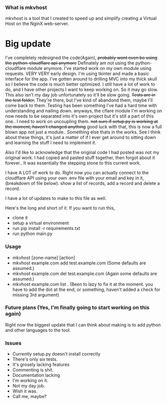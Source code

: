 ### What is mkvhost

mkvhost is a tool that I created to speed up and simplify creating a 
Virtual Host on the NginX web-server.


# Big update 
I've completely redesigned the code(Again), ~~probably wont even be using the python-cloudflare api anymore~~ Definately am not using the python-cloudflare module anymore. I've started work on my own module using requests. VERY VERY early design. I'm using tkinter and made a basic interface for the app. I've gotten around to drilling MVC into my thick skull so I believe the code is much better optimized. I still have a lot of work to do, and I have other projects I want to keep working on. So it may go slow. This also isn't my day job unfortunately so it'll be slow going. 
~~Tests are in the test folder,~~ They're there, but I've kind of abandond them, maybe I'll come back to them. Testing has been something I've had a hard time with understanding and nailing down. anyways, the cflare module I'm working on now needs to be separated into it's own project but it's still a part of this one.. I need to work on uncoupling them.  ~~not sure if setup.py is working at the moment, haven't changed anything~~ good luck with that, this is now a full blown app not just a module.. Something else thats in the works. See I think about these things, it's just a matter of if I ever get around to sitting down and learning the stuff I need to implement it.  

Also I'd like to acknowledge that the original code I had posted was not my original work. I had copied
and pasted stuff together, then forgot about it forever.. It was essentially the stepping stone to this
current work. 

I have A LOT of work to do. Right now you can actually connect to the cloudflare API using your own .env file
with your email and key in it, (breakdown of file below). show a list of records, add a record and delete a record.

I have a lot of updates to make to this file as well. 

Here's the long and short of it. If you want to run this, 
* clone it
* setup a virtual environment
* run pip install -r requirements.txt 
* run python main.py
### Usage

* mkvhost [zone-name] [action] 
* mkvhost example.com add test.example.com (Some defaults are assumed.)
* mkvhost example.com del test.example.com (Again some defaults are assumed.)
* mkvhost example.com list . (Been to lazy to fix it at the moment. you have to add
                            the dot at the end, or something, haven't added a check
                            for missing 3rd argument)



### Future plans (Yes, I'm finally going to start working on this again)

Right now the biggest update that I can think about making is to add python
and other languages to the tool. 


### Issues

* Currently setup.py doesn't install correctly
* There's only six tests. 
* It's grosely lacking features
* Commenting is shit.
* Documentation lacking
* I'm working on it. 
* Not my day job.
* Wish it was. 
* Call me, maybe?